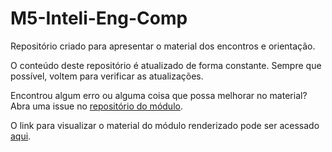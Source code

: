 # M5-Inteli-Eng-Comp

Repositório criado para apresentar o material dos encontros e orientação.

O conteúdo deste repositório é atualizado de forma constante. Sempre que possível, voltem para verificar as atualizações.

Encontrou algum erro ou alguma coisa que possa melhorar no material? Abra uma issue no [repositório do módulo](https://github.com/Murilo-ZC/M5-Inteli-Eng-Comp).

O link para visualizar o material do módulo renderizado pode ser acessado [aqui](https://murilo-zc.github.io/M5-Inteli-Eng-Comp/).